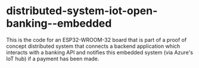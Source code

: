 # distributed-system-iot-open-banking--embedded
This is the code for an ESP32-WROOM-32 board that is part of a proof of concept distributed system that connects a backend application which interacts with a banking API and notifies this embedded system (via Azure's IoT hub) if a payment has been made.
